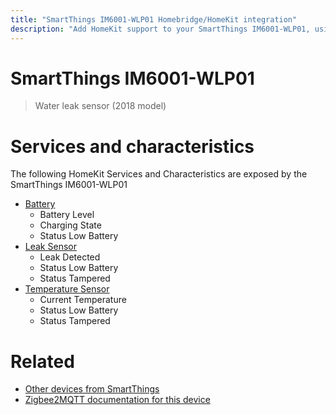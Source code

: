 ```yaml
---
title: "SmartThings IM6001-WLP01 Homebridge/HomeKit integration"
description: "Add HomeKit support to your SmartThings IM6001-WLP01, using Homebridge, Zigbee2MQTT and homebridge-z2m."
---
```

<!---
This file has been GENERATED using src/docgen/docgen.ts
DO NOT EDIT THIS FILE MANUALLY!
-->
# SmartThings IM6001-WLP01
> Water leak sensor (2018 model)


# Services and characteristics
The following HomeKit Services and Characteristics are exposed by
the SmartThings IM6001-WLP01

* [Battery](../../battery.md)
  * Battery Level
  * Charging State
  * Status Low Battery
* [Leak Sensor](../../sensors.md)
  * Leak Detected
  * Status Low Battery
  * Status Tampered
* [Temperature Sensor](../../sensors.md)
  * Current Temperature
  * Status Low Battery
  * Status Tampered


# Related
* [Other devices from SmartThings](../index.md#smartthings)
* [Zigbee2MQTT documentation for this device](https://www.zigbee2mqtt.io/devices/IM6001-WLP01.html)